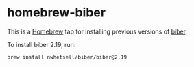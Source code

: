 # homebrew-biber

This is a [Homebrew](https://brew.sh) tap for installing previous versions of [biber](https://sourceforge.net/projects/biblatex-biber/).

To install biber 2.19, run:

```sh
brew install nwhetsell/biber/biber@2.19
```
